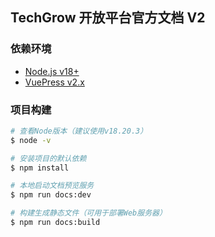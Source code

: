 ## TechGrow 开放平台官方文档 V2

### 依赖环境

- [Node.js v18+](https://nodejs.org/en/)
- [VuePress v2.x](https://v2.vuepress.vuejs.org/zh/)

### 项目构建

``` sh
# 查看Node版本（建议使用v18.20.3）
$ node -v

# 安装项目的默认依赖
$ npm install

# 本地启动文档预览服务
$ npm run docs:dev

# 构建生成静态文件（可用于部署Web服务器）
$ npm run docs:build
```
